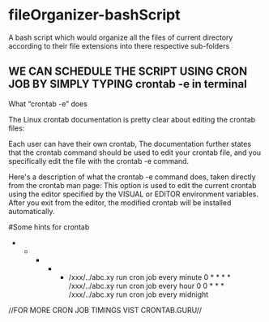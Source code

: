 # fileOrganizer-bashScript

A bash script which would organize all the files of current directory according to their file extensions into there respective sub-folders

## WE CAN SCHEDULE THE SCRIPT USING CRON JOB BY SIMPLY TYPING crontab -e in terminal
What “crontab -e” does

The Linux crontab documentation is pretty clear about editing the crontab files:

  Each user can have their own crontab, 
The documentation further states that the crontab command should be used to edit your crontab file, and you specifically edit the file with the crontab -e command.

Here's a description of what the crontab -e command does, taken directly from the crontab man page:
  This option is used to edit the current crontab using the 
  editor specified by the VISUAL or EDITOR environment variables. 
  After you exit from the editor, the modified crontab will be 
  installed automatically.
  
 #Some hints for crontab
 
 * * * * * /xxx/../abc.xy  run cron job every minute
 0 * * * * /xxx/../abc.xy  run cron job every hour
 0 0 * * * /xxx/../abc.xy  run cron job every midnight
  
  //FOR MORE CRON JOB TIMINGS VIST CRONTAB.GURU//

